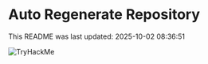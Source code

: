 # Auto Regenerate Repository

This README was last updated: 2025-10-02 08:36:51

 ![TryHackMe](https://tryhackme.com/badge/533634)